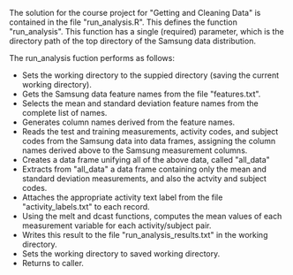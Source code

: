 
The solution for the course project for "Getting and Cleaning Data" is contained in the file "run_analysis.R". This defines the function "run_analysis". This function has a single (required) parameter, which is the directory path of the top directory of the Samsung data distribution.

The run_analysis fuction performs as follows:

* Sets the working directory to the suppied directory (saving the current working directory).
* Gets the Samsung data feature names from the file "features.txt".
* Selects the mean and standard deviation feature names from the complete list of names.
* Generates column names derived from the feature names.
* Reads the test and training measurements, activity codes, and subject codes from the Samsung data into data frames, assigning the column names derived above to the Samsung measurement columns.
* Creates a data frame unifying all of the above data, called "all_data"
* Extracts from "all_data" a data frame containing only the mean and standard deviation measurements, and also the actvity and subject codes.
* Attaches the appropriate activity text label from the file "activity_labels.txt" to each record.
* Using the melt and dcast functions, computes the mean values of each measurement variable for each activity/subject pair.
* Writes this result to the file "run_analysis_results.txt" in the working directory.
* Sets the working directory to saved working directory.
* Returns to caller.
